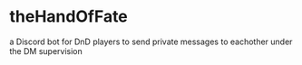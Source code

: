 # theHandOfFate
a Discord bot for DnD players to send private messages to eachother under the DM supervision
